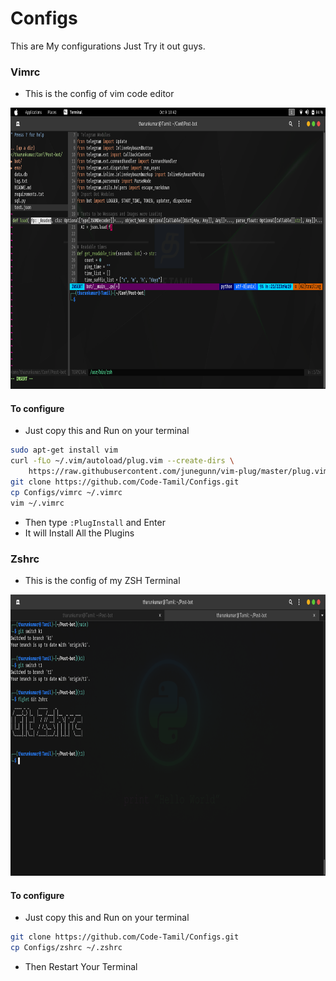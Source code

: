 # Configs
This are My configurations Just Try it out guys.

### Vimrc
- This is the config of vim code editor

<img src="https://github.com/Code-Tamil/Configs/blob/main/img/vim.png?raw=true" height="450">

#### To configure
- Just copy this and Run on your terminal
```sh
sudo apt-get install vim
curl -fLo ~/.vim/autoload/plug.vim --create-dirs \
    https://raw.githubusercontent.com/junegunn/vim-plug/master/plug.vim
git clone https://github.com/Code-Tamil/Configs.git
cp Configs/vimrc ~/.vimrc
vim ~/.vimrc
```
- Then type ```:PlugInstall``` and Enter
- It will Install All the Plugins

### Zshrc
- This is the config of my ZSH Terminal

<img src="https://github.com/Code-Tamil/Configs/blob/main/img/zshrc.png?raw=true" height="450">

#### To configure
- Just copy this and Run on your terminal
```sh
git clone https://github.com/Code-Tamil/Configs.git
cp Configs/zshrc ~/.zshrc
```

- Then Restart Your Terminal
